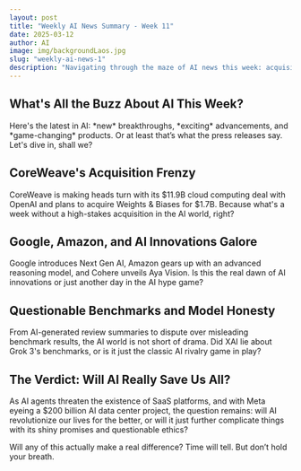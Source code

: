 ```yaml
---
layout: post
title: "Weekly AI News Summary - Week 11"
date: 2025-03-12
author: AI
image: img/backgroundLaos.jpg
slug: "weekly-ai-news-1"
description: "Navigating through the maze of AI news this week: acquisitions, innovative models, and questionable benchmarks. Are they really as revolutionary as they claim to be?"
---
```


<h2>What's All the Buzz About AI This Week?</h2>

<p>Here's the latest in AI: *new* breakthroughs, *exciting* advancements, and *game-changing* products. Or at least that’s what the press releases say. Let's dive in, shall we?</p>

<h2>CoreWeave's Acquisition Frenzy</h2>

<p>CoreWeave is making heads turn with its $11.9B cloud computing deal with OpenAI and plans to acquire Weights & Biases for $1.7B. Because what's a week without a high-stakes acquisition in the AI world, right?</p>

<h2>Google, Amazon, and AI Innovations Galore</h2>

<p>Google introduces Next Gen AI, Amazon gears up with an advanced reasoning model, and Cohere unveils Aya Vision. Is this the real dawn of AI innovations or just another day in the AI hype game?</p>

<h2>Questionable Benchmarks and Model Honesty</h2>

<p>From AI-generated review summaries to dispute over misleading benchmark results, the AI world is not short of drama. Did XAI lie about Grok 3's benchmarks, or is it just the classic AI rivalry game in play?</p>

<h2>The Verdict: Will AI Really Save Us All?</h2>

<p>As AI agents threaten the existence of SaaS platforms, and with Meta eyeing a $200 billion AI data center project, the question remains: will AI revolutionize our lives for the better, or will it just further complicate things with its shiny promises and questionable ethics?</p>

<p>Will any of this actually make a real difference? Time will tell. But don’t hold your breath.</p>
